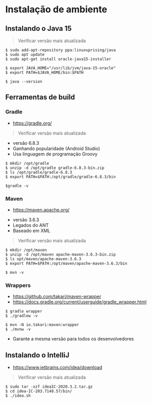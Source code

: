 # Instalação de ambiente

## Instalando o Java 15

> Verificar versão mais atualizada

```
$ sudo add-apt-repository ppa:linuxuprising/java
$ sudo apt update
$ sudo apt-get install oracle-java15-installer

$ export JAVA_HOME="/usr/lib/jvm/java-15-oracle"
$ export PATH=$JAVA_HOME/bin:$PATH

$ java --version
```

## Ferramentas de build

### Gradle
+ https://gradle.org/

> Verificar versão mais atualizada

- versão 6.8.3
- Ganhando popularidade (Android Studio)
- Usa linguagem de programação Groovy

``` 
$ mkdir /opt/gradle
$ unzip -d /opt/gradle gradle-6.8.3-bin.zip
$ ls /opt/gradle/gradle-6.8.3
$ export PATH=$PATH:/opt/gradle/gradle-6.8.3/bin

$gradle -v
```

### Maven
+ https://maven.apache.org/

- versão 3.6.3
- Legados do ANT
- Baseado em XML

> Verificar versão mais atualizada

```
$ mkdir /opt/maven
$ unzip -d /opt/maven apache-maven-3.6.3-bin.zip
$ ls opt/maven/apache-maven-3.6.3
$ export PATH=$PATH:/opt/maven/apache-maven-3.6.3/bin

$ mvn -v
```

### Wrappers
+ https://github.com/takari/maven-wrapper
+ https://docs.gradle.org/current/userguide/gradle_wrapper.html

```
$ gradle wrapper
$ ./gradlew -v

$ mvn -N io.takari:maven:wrapper
$ ./mvnw -v
```

- Garante a mesma versão para todos os desenvolvedores

## Instalando o IntelliJ

+ https://www.jetbrains.com/idea/download

> Verificar versão mais atualizada

```
$ sudo tar -xzf ideaIC-2020.3.2.tar.gz
$ cd idea-IC-203.7148.57/bin/
$ ./idea.sh
```